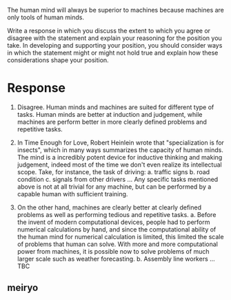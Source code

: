 The human mind will always be superior to machines because machines are only tools of human minds.

Write a response in which you discuss the extent to which you agree or disagree with the statement and explain your reasoning for the position you take. In developing and supporting your position, you should consider ways in which the statement might or might not hold true and explain how these considerations shape your position.

Response
====
1. Disagree. Human minds and machines are suited for different type of tasks. Human minds are better at induction and judgement, while machines are perform better in more clearly defined problems and repetitive tasks.

2. In Time Enough for Love, Robert Heinlein wrote that "specialization is for insects", which in many ways summarizes the capacity of human minds. The mind is a incredibly potent device for inductive thinking and making judgement, indeed most of the time we don't even realize its intellectual scope. Take, for instance, the task of driving:
    a. traffic signs
    b. road condition
    c. signals from other drivers
    ...
Any specific tasks mentioned above is not at all trivial for any machine, but can be performed by a capable human with sufficient training.

3. On the other hand, machines are clearly better at clearly defined problems as well as performing tedious and repetitive tasks.
  a. Before the invent of modern computational devices, people had to perform numerical calculations by hand, and since the computational ability of the human mind for numerical calculation is limited, this limited the scale of problems that human can solve. With more and more computational power from machines, it is possible now to solve problems of much larger scale such as weather forecasting.
  b. Assembly line workers ... TBC



meiryo
----
